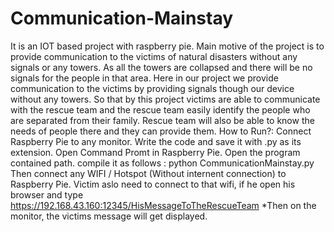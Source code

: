 # Communication-Mainstay
It is an IOT based project with raspberry pie.  Main motive of the project is to provide communication to the victims of natural disasters without any signals or any towers.  As all the towers are collapsed and there will be no signals for the people in that area.  Here in our project we provide communication to the victims by providing signals though our device without any towers.  So that by this project victims are able to communicate with the rescue team and the rescue team easily identify the people who are separated from their family.  Rescue team will also be able to know the needs of people there and they can provide them.  How to Run?:  Connect Raspberry Pie to any monitor. Write the code and save it with .py as its extension. Open Command Promt in Raspberry Pie. Open the program contained path. compile it as follows : python CommunicationMainstay.py  Then connect any WIFI / Hotspot (Without internent connection) to Raspberry Pie. Victim aslo need to connect to that wifi, if he open his browser and type https://192.168.43.160:12345/HisMessageToTheRescueTeam *Then on the monitor, the victims message will get displayed.
